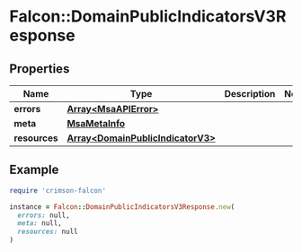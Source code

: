 # Falcon::DomainPublicIndicatorsV3Response

## Properties

| Name | Type | Description | Notes |
| ---- | ---- | ----------- | ----- |
| **errors** | [**Array&lt;MsaAPIError&gt;**](MsaAPIError.md) |  |  |
| **meta** | [**MsaMetaInfo**](MsaMetaInfo.md) |  |  |
| **resources** | [**Array&lt;DomainPublicIndicatorV3&gt;**](DomainPublicIndicatorV3.md) |  |  |

## Example

```ruby
require 'crimson-falcon'

instance = Falcon::DomainPublicIndicatorsV3Response.new(
  errors: null,
  meta: null,
  resources: null
)
```


